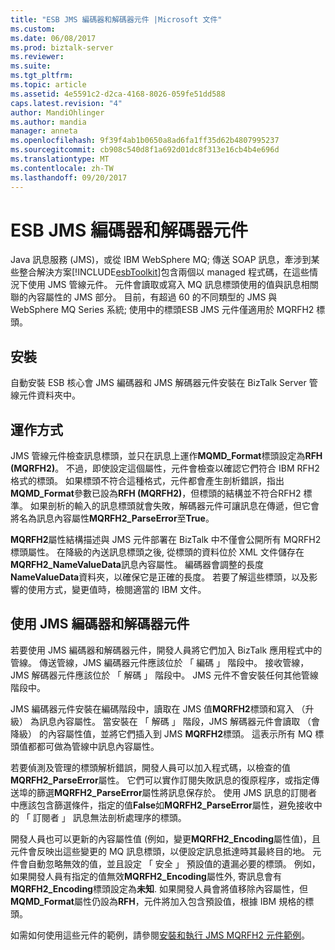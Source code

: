 ```yaml
---
title: "ESB JMS 編碼器和解碼器元件 |Microsoft 文件"
ms.custom: 
ms.date: 06/08/2017
ms.prod: biztalk-server
ms.reviewer: 
ms.suite: 
ms.tgt_pltfrm: 
ms.topic: article
ms.assetid: 4e5591c2-d2ca-4168-8026-059fe51dd588
caps.latest.revision: "4"
author: MandiOhlinger
ms.author: mandia
manager: anneta
ms.openlocfilehash: 9f39f4ab1b0650a8ad6fa1ff35d62b4807995237
ms.sourcegitcommit: cb908c540d8f1a692d01dc8f313e16cb4b4e696d
ms.translationtype: MT
ms.contentlocale: zh-TW
ms.lasthandoff: 09/20/2017
---
```

# <a name="the-esb-jms-encoder-and-decoder-components"></a>ESB JMS 編碼器和解碼器元件
Java 訊息服務 (JMS)，或從 IBM WebSphere MQ; 傳送 SOAP 訊息，牽涉到某些整合解決方案[!INCLUDE[esbToolkit](../includes/esbtoolkit-md.md)]包含兩個以 managed 程式碼，在這些情況下使用 JMS 管線元件。 元件會讀取或寫入 MQ 訊息標頭使用的值與訊息相關聯的內容屬性的 JMS 部分。 目前，有超過 60 的不同類型的 JMS 與 WebSphere MQ Series 系統; 使用中的標頭ESB JMS 元件僅適用於 MQRFH2 標頭。  
  
## <a name="installation"></a>安裝  
 自動安裝 ESB 核心會 JMS 編碼器和 JMS 解碼器元件安裝在 BizTalk Server 管線元件資料夾中。  
  
## <a name="how-it-works"></a>運作方式  
 JMS 管線元件檢查訊息標頭，並只在訊息上運作**MQMD_Format**標頭設定為**RFH (MQRFH2)**。 不過，即使設定這個屬性，元件會檢查以確認它們符合 IBM RFH2 格式的標頭。 如果標頭不符合這種格式，元件都會產生剖析錯誤，指出**MQMD_Format**參數已設為**RFH (MQRFH2)**，但標頭的結構並不符合RFH2 標準。 如果剖析的輸入的訊息標頭就會失敗，解碼器元件可讓訊息在傳遞，但它會將名為訊息內容屬性**MQRFH2_ParseError**至**True**。  
  
 **MQRFH2**屬性結構描述與 JMS 元件部署在 BizTalk 中不僅會公開所有 MQRFH2 標頭屬性。 在降級的內送訊息標頭之後, 從標頭的資料位於 XML 文件儲存在**MQRFH2_NameValueData**訊息內容屬性。 編碼器會調整的長度**NameValueData**資料夾，以確保它是正確的長度。 若要了解這些標頭，以及影響的使用方式，變更值時，檢閱適當的 IBM 文件。  
  
## <a name="using-the-jms-encoder-and-decoder-components"></a>使用 JMS 編碼器和解碼器元件  
 若要使用 JMS 編碼器和解碼器元件，開發人員將它們加入 BizTalk 應用程式中的管線。 傳送管線，JMS 編碼器元件應該位於 「 編碼 」 階段中。 接收管線，JMS 解碼器元件應該位於 「 解碼 」 階段中。 JMS 元件不會安裝任何其他管線階段中。  
  
 JMS 編碼器元件安裝在編碼階段中，讀取在 JMS 值**MQRFH2**標頭和寫入 （升級） 為訊息內容屬性。 當安裝在 「 解碼 」 階段，JMS 解碼器元件會讀取 （會降級） 的內容屬性值，並將它們插入到 JMS **MQRFH2**標頭。 這表示所有 MQ 標頭值都都可做為管線中訊息內容屬性。  
  
 若要偵測及管理的標頭解析錯誤，開發人員可以加入程式碼，以檢查的值**MQRFH2_ParseError**屬性。 它們可以實作訂閱失敗訊息的復原程序，或指定傳送埠的篩選**MQRFH2_ParseError**屬性將訊息保存於。 使用 JMS 訊息的訂閱者中應該包含篩選條件，指定的值**False**如**MQRFH2_ParseError**屬性，避免接收中的 「 訂閱者 」 訊息無法剖析處理序的標頭。  
  
 開發人員也可以更新的內容屬性值 (例如，變更**MQRFH2_Encoding**屬性值)，且元件會反映出這些變更的 MQ 訊息標頭，以便設定訊息抵達時其最終目的地。 元件會自動忽略無效的值，並且設定 「 安全 」 預設值的遺漏必要的標頭。 例如，如果開發人員有指定的值無效**MQRFH2_Encoding**屬性外, 寄訊息會有**MQRFH2_Encoding**標頭設定為**未知**. 如果開發人員會將值移除內容屬性，但**MQMD_Format**屬性仍設為**RFH**，元件將加入包含預設值，根據 IBM 規格的標頭。  
  
 如需如何使用這些元件的範例，請參閱[安裝和執行 JMS MQRFH2 元件範例](../esb-toolkit/installing-and-running-the-jms-mqrfh2-component-sample.md)。